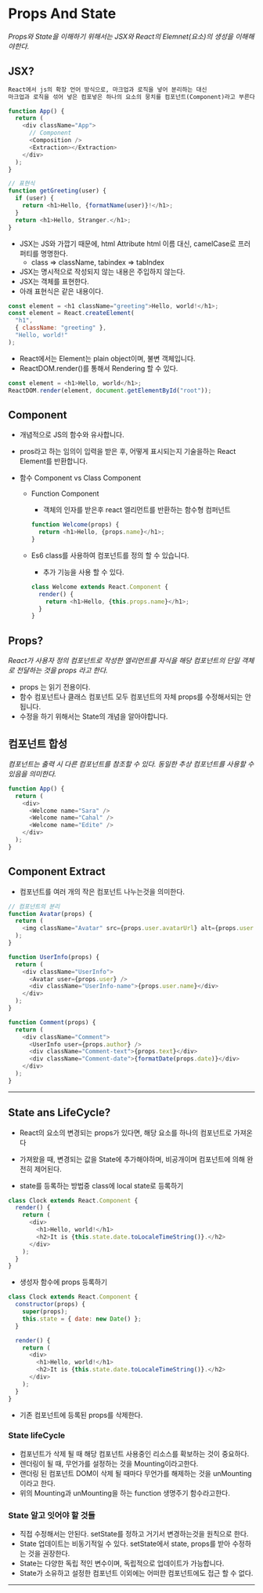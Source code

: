 # Props And State

_Props와 State을 이해하기 위해서는 JSX와 React의 Elemnet(요소)의 생성을 이해해야한다._

## JSX?

```txt
React에서 js의 확장 언어 방식으로, 마크업과 로직을 넣어 분리하는 대신
마크업과 로직을 섞어 넣은 컴포넣은 하나의 요소의 뭉치를 컴포넌트(Component)라고 부른다.
```

```js
function App() {
  return (
    <div className="App">
      // Component
      <Composition />
      <Extraction></Extraction>
    </div>
  );
}

// 표현식
function getGreeting(user) {
  if (user) {
    return <h1>Hello, {formatName(user)}!</h1>;
  }
  return <h1>Hello, Stranger.</h1>;
}
```

- JSX는 JS와 가깝기 때문에, html Attribute html 이름 대신, camelCase로 프러퍼티를 명명한다.
  - class => className, tabindex => tabIndex
- JSX는 명시적으로 작성되지 않는 내용은 주입하지 않는다.
- JSX는 객체를 표현한다.
- 아래 표현식은 같은 내용이다.

```js
const element = <h1 className="greeting">Hello, world!</h1>;
const element = React.createElement(
  "h1",
  { className: "greeting" },
  "Hello, world!"
);
```

- React에서는 Element는 plain object이며, 불변 객체입니다.
- ReactDOM.render()를 통해서 Rendering 할 수 있다.

```js
const element = <h1>Hello, world</h1>;
ReactDOM.render(element, document.getElementById("root"));
```

## Component

- 개념적으로 JS의 함수와 유사합니다.
- pros라고 하는 임의이 입력을 받은 후, 어떻게 표시되는지 기술을하는 React Element를 반환합니다.
- 함수 Component vs Class Component

  - Function Component
    - 객체의 인자를 받은후 react 엘리먼트를 반환하는 함수형 컴퍼넌트
    ```js
    function Welcome(props) {
      return <h1>Hello, {props.name}</h1>;
    }
    ```
  - Es6 class를 사용하여 컴포넌트를 정의 할 수 있습니다.

    - 추가 기능을 사용 할 수 있다.

    ```js
    class Welcome extends React.Component {
      render() {
        return <h1>Hello, {this.props.name}</h1>;
      }
    }
    ```

## Props?

_React가 사용자 정의 컴포넌트로 작성한 엘리먼트를 자식을 해당 컴포넌트의 단일 객체로 전달하는 것을 props 라고 한다._

- props 는 읽기 전용이다.
- 함수 컴포넌트나 클래스 컴포넌트 모두 컴포넌트의 자체 props를 수정해서되는 안됩니다.
- 수정을 하기 위해서는 State의 개념을 알아야합니다.

## 컴포넌트 합성

_컴포넌트는 출력 시 다른 컴포넌트를 참조할 수 있다. 동일한 추상 컴포넌트를 사용할 수 있음을 의미한다._

```js
function App() {
  return (
    <div>
      <Welcome name="Sara" />
      <Welcome name="Cahal" />
      <Welcome name="Edite" />
    </div>
  );
}
```

## Component Extract

- 컴포넌트를 여러 개의 작은 컴포넌트 나누는것을 의미한다.

```js
// 컴포넌트의 분리
function Avatar(props) {
  return (
    <img className="Avatar" src={props.user.avatarUrl} alt={props.user.name} />
  );
}

function UserInfo(props) {
  return (
    <div className="UserInfo">
      <Avatar user={props.user} />
      <div className="UserInfo-name">{props.user.name}</div>
    </div>
  );
}

function Comment(props) {
  return (
    <div className="Comment">
      <UserInfo user={props.author} />
      <div className="Comment-text">{props.text}</div>
      <div className="Comment-date">{formatDate(props.date)}</div>
    </div>
  );
}
```

---

## State ans LifeCycle?

- React의 요소의 변경되는 props가 있다면, 해당 요소를 하나의 컴포넌트로 가져온다
- 가져왔을 때, 변경되는 값을 State에 추가해야하며, 비공개이며 컴포넌트에 의해 완전히 제어된다.

- state를 등록하는 방법중 class에 local state로 등록하기

```js
class Clock extends React.Component {
  render() {
    return (
      <div>
        <h1>Hello, world!</h1>
        <h2>It is {this.state.date.toLocaleTimeString()}.</h2>
      </div>
    );
  }
}
```

- 생성자 함수에 props 등록하기

```js
class Clock extends React.Component {
  constructor(props) {
    super(props);
    this.state = { date: new Date() };
  }

  render() {
    return (
      <div>
        <h1>Hello, world!</h1>
        <h2>It is {this.state.date.toLocaleTimeString()}.</h2>
      </div>
    );
  }
}
```

- 기존 컴포넌트에 등록된 props를 삭제한다.

### State lifeCycle

- 컴포넌트가 삭제 될 때 해당 컴포넌트 사용중인 리소스를 확보하는 것이 중요하다.
- 렌더링이 될 때, 무언가를 설정하는 것을 Mounting이라고한다.
- 랜더링 된 컴포넌트 DOM이 삭제 될 때마다 무언가를 해제하는 것을 unMounting이라고 한다.
- 위의 Mounting과 unMounting을 하는 function 생명주기 함수라고한다.

### State 알고 잇어야 할 것들

- 직접 수정해서는 안된다. setState를 정하고 거기서 변경하는것을 원칙으로 한다.
- State 업데이트는 비동기적일 수 있다. setState에서 state, props를 받아 수정하는 것을 권장한다.
- State는 다양한 독립 적인 변수이며, 독립적으로 업데이트가 가능합니다.
- State가 소유하고 설정한 컴포넌트 이외에는 어떠한 컴포넌트에도 접근 할 수 없다.

---
